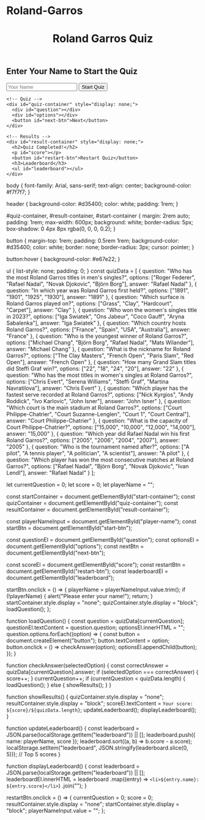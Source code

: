 # Roland-Garros
<!DOCTYPE html>
<html lang="en">
<head>
  <meta charset="UTF-8">
  <meta name="viewport" content="width=device-width, initial-scale=1.0">
  <title>Roland Garros Quiz</title>
  <link rel="stylesheet" href="style.css">
</head>
<body>
  <header>
    <h1>Roland Garros Quiz</h1>
  </header>
  <main>
    <!-- Name Input -->
    <div id="start-container">
      <h2>Enter Your Name to Start the Quiz</h2>
      <input type="text" id="player-name" placeholder="Your Name">
      <button id="start-btn">Start Quiz</button>
    </div>

    <!-- Quiz -->
    <div id="quiz-container" style="display: none;">
      <div id="question"></div>
      <div id="options"></div>
      <button id="next-btn">Next</button>
    </div>

    <!-- Results -->
    <div id="result-container" style="display: none;">
      <h2>Quiz Completed!</h2>
      <p id="score"></p>
      <button id="restart-btn">Restart Quiz</button>
      <h3>Leaderboard</h3>
      <ul id="leaderboard"></ul>
    </div>
  </main>
  <script src="script.js"></script>
</body>
</html>
body {
  font-family: Arial, sans-serif;
  text-align: center;
  background-color: #f7f7f7;
}

header {
  background-color: #d35400;
  color: white;
  padding: 1rem;
}

#quiz-container, #result-container, #start-container {
  margin: 2rem auto;
  padding: 1rem;
  max-width: 600px;
  background: white;
  border-radius: 5px;
  box-shadow: 0 4px 8px rgba(0, 0, 0, 0.2);
}

button {
  margin-top: 1rem;
  padding: 0.5rem 1rem;
  background-color: #d35400;
  color: white;
  border: none;
  border-radius: 3px;
  cursor: pointer;
}

button:hover {
  background-color: #e67e22;
}

ul {
  list-style: none;
  padding: 0;
}
const quizData = [
  { question: "Who has the most Roland Garros titles in men's singles?", options: ["Roger Federer", "Rafael Nadal", "Novak Djokovic", "Björn Borg"], answer: "Rafael Nadal" },
  { question: "In which year was Roland Garros first held?", options: ["1891", "1901", "1925", "1930"], answer: "1891" },
  { question: "Which surface is Roland Garros played on?", options: ["Grass", "Clay", "Hardcourt", "Carpet"], answer: "Clay" },
  { question: "Who won the women's singles title in 2023?", options: ["Iga Swiatek", "Ons Jabeur", "Coco Gauff", "Aryna Sabalenka"], answer: "Iga Swiatek" },
  { question: "Which country hosts Roland Garros?", options: ["France", "Spain", "USA", "Australia"], answer: "France" },
  { question: "Who is the youngest winner of Roland Garros?", options: ["Michael Chang", "Björn Borg", "Rafael Nadal", "Mats Wilander"], answer: "Michael Chang" },
  { question: "What is the nickname for Roland Garros?", options: ["The Clay Masters", "French Open", "Paris Slam", "Red Open"], answer: "French Open" },
  { question: "How many Grand Slam titles did Steffi Graf win?", options: ["22", "18", "24", "20"], answer: "22" },
  { question: "Who has the most titles in women's singles at Roland Garros?", options: ["Chris Evert", "Serena Williams", "Steffi Graf", "Martina Navratilova"], answer: "Chris Evert" },
  { question: "Which player has the fastest serve recorded at Roland Garros?", options: ["Nick Kyrgios", "Andy Roddick", "Ivo Karlovic", "John Isner"], answer: "John Isner" },
  { question: "Which court is the main stadium at Roland Garros?", options: ["Court Philippe-Chatrier", "Court Suzanne-Lenglen", "Court 1", "Court Central"], answer: "Court Philippe-Chatrier" },
  { question: "What is the capacity of Court Philippe-Chatrier?", options: ["15,000", "10,000", "12,000", "14,000"], answer: "15,000" },
  { question: "Which year did Rafael Nadal win his first Roland Garros?", options: ["2005", "2006", "2004", "2007"], answer: "2005" },
  { question: "Who is the tournament named after?", options: ["A pilot", "A tennis player", "A politician", "A scientist"], answer: "A pilot" },
  { question: "Which player has won the most consecutive matches at Roland Garros?", options: ["Rafael Nadal", "Björn Borg", "Novak Djokovic", "Ivan Lendl"], answer: "Rafael Nadal" }
];

let currentQuestion = 0;
let score = 0;
let playerName = "";

const startContainer = document.getElementById("start-container");
const quizContainer = document.getElementById("quiz-container");
const resultContainer = document.getElementById("result-container");

const playerNameInput = document.getElementById("player-name");
const startBtn = document.getElementById("start-btn");

const questionEl = document.getElementById("question");
const optionsEl = document.getElementById("options");
const nextBtn = document.getElementById("next-btn");

const scoreEl = document.getElementById("score");
const restartBtn = document.getElementById("restart-btn");
const leaderboardEl = document.getElementById("leaderboard");

startBtn.onclick = () => {
  playerName = playerNameInput.value.trim();
  if (!playerName) {
    alert("Please enter your name!");
    return;
  }
  startContainer.style.display = "none";
  quizContainer.style.display = "block";
  loadQuestion();
};

function loadQuestion() {
  const question = quizData[currentQuestion];
  questionEl.textContent = question.question;
  optionsEl.innerHTML = "";
  question.options.forEach((option) => {
    const button = document.createElement("button");
    button.textContent = option;
    button.onclick = () => checkAnswer(option);
    optionsEl.appendChild(button);
  });
}

function checkAnswer(selectedOption) {
  const correctAnswer = quizData[currentQuestion].answer;
  if (selectedOption === correctAnswer) {
    score++;
  }
  currentQuestion++;
  if (currentQuestion < quizData.length) {
    loadQuestion();
  } else {
    showResults();
  }
}

function showResults() {
  quizContainer.style.display = "none";
  resultContainer.style.display = "block";
  scoreEl.textContent = `Your score: ${score}/${quizData.length}`;
  updateLeaderboard();
  displayLeaderboard();
}

function updateLeaderboard() {
  const leaderboard = JSON.parse(localStorage.getItem("leaderboard")) || [];
  leaderboard.push({ name: playerName, score });
  leaderboard.sort((a, b) => b.score - a.score);
  localStorage.setItem("leaderboard", JSON.stringify(leaderboard.slice(0, 5))); // Top 5 scores
}

function displayLeaderboard() {
  const leaderboard = JSON.parse(localStorage.getItem("leaderboard")) || [];
  leaderboardEl.innerHTML = leaderboard
    .map((entry) => `<li>${entry.name}: ${entry.score}</li>`)
    .join("");
}

restartBtn.onclick = () => {
  currentQuestion = 0;
  score = 0;
  resultContainer.style.display = "none";
  startContainer.style.display = "block";
  playerNameInput.value = "";
};
